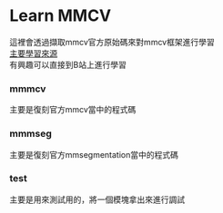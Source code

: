 # Learn MMCV
這裡會透過擷取mmcv官方原始碼來對mmcv框架進行學習\
[主要學習來源](https://www.bilibili.com/video/BV1ub4y187DP?p=4&spm_id_from=pageDriver&vd_source=782c32b03ec26dac46d026378ead97a4) \
有興趣可以直接到B站上進行學習

### mmmcv
主要是復刻官方mmcv當中的程式碼

### mmmseg
主要是復刻官方mmsegmentation當中的程式碼

### test
主要是用來測試用的，將一個模塊拿出來進行調試
